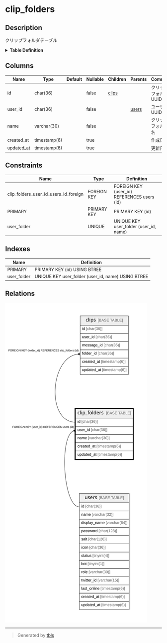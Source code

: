 # clip_folders

## Description

クリップフォルダテーブル

<details>
<summary><strong>Table Definition</strong></summary>

```sql
CREATE TABLE `clip_folders` (
  `id` char(36) NOT NULL,
  `user_id` char(36) NOT NULL,
  `name` varchar(30) NOT NULL,
  `created_at` timestamp(6) NULL DEFAULT NULL,
  `updated_at` timestamp(6) NULL DEFAULT NULL,
  PRIMARY KEY (`id`),
  UNIQUE KEY `user_folder` (`user_id`,`name`),
  CONSTRAINT `clip_folders_user_id_users_id_foreign` FOREIGN KEY (`user_id`) REFERENCES `users` (`id`) ON DELETE CASCADE ON UPDATE CASCADE
) ENGINE=InnoDB DEFAULT CHARSET=utf8mb4
```

</details>

## Columns

| Name | Type | Default | Nullable | Children | Parents | Comment |
| ---- | ---- | ------- | -------- | -------- | ------- | ------- |
| id | char(36) |  | false | [clips](clips.md) |  | クリップフォルダUUID |
| user_id | char(36) |  | false |  | [users](users.md) | ユーザーUUID |
| name | varchar(30) |  | false |  |  | クリップフォルダ名 |
| created_at | timestamp(6) |  | true |  |  | 作成日時 |
| updated_at | timestamp(6) |  | true |  |  | 更新日時 |

## Constraints

| Name | Type | Definition |
| ---- | ---- | ---------- |
| clip_folders_user_id_users_id_foreign | FOREIGN KEY | FOREIGN KEY (user_id) REFERENCES users (id) |
| PRIMARY | PRIMARY KEY | PRIMARY KEY (id) |
| user_folder | UNIQUE | UNIQUE KEY user_folder (user_id, name) |

## Indexes

| Name | Definition |
| ---- | ---------- |
| PRIMARY | PRIMARY KEY (id) USING BTREE |
| user_folder | UNIQUE KEY user_folder (user_id, name) USING BTREE |

## Relations

![er](clip_folders.svg)

---

> Generated by [tbls](https://github.com/k1LoW/tbls)
